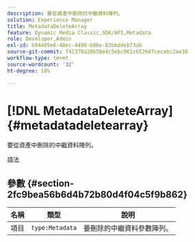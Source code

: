 ```yaml
---
description: 要從資產中刪除的中繼資料陣列。
solution: Experience Manager
title: MetadataDeleteArray
feature: Dynamic Media Classic,SDK/API,Metadata
role: Developer,Admin
exl-id: b04405e6-48ec-4498-b86e-83bbddeb73ab
source-git-commit: f42378a20b58e4c5ebc961c6526d7cecabc2ae38
workflow-type: tm+mt
source-wordcount: '32'
ht-degree: 18%

---
```


# [!DNL MetadataDeleteArray]{#metadatadeletearray}

要從資產中刪除的中繼資料陣列。

語法

## 參數 {#section-2fc9bea56b6d4b72b80d4f04c5f9b862}

| 名稱 | 類型 | 說明 |
|---|---|---|
| 項目 | `type:Metadata` | 要刪除的中繼資料參數陣列。 |
